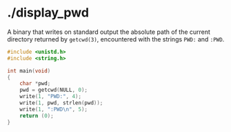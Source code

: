 # ./display_pwd

A binary that writes on standard output the absolute path of the current directory returned by `getcwd(3)`, encountered with the strings `PWD:` and `:PWD`.

```c
#include <unistd.h>
#include <string.h>

int	main(void)
{
	char *pwd;
	pwd = getcwd(NULL, 0);
	write(1, "PWD:", 4);
	write(1, pwd, strlen(pwd));
	write(1, ":PWD\n", 5);
	return (0);
}
```
